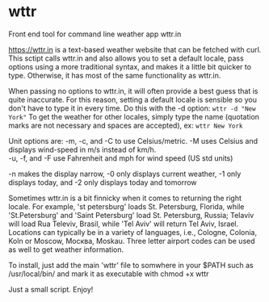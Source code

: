 # wttr
Front end tool for command line weather app wttr.in

https://wttr.in is a text-based weather website that can be fetched with curl.
This sctipt calls wttr.in and also allows you to set a default locale, pass options using a more traditional syntax, and makes it a little bit quicker to type.  Otherwise, it has most of the same functionality as wttr.in.

When passing no options to wttr.in, it will often provide a best guess that is quite inaccurate.  For this reason, setting a default locale is sensible so you don't have to type it in every time.
Do this with the -d option:
`wttr -d "New York"`
To get the weather for other locales, simply type the name (quotation marks are not necessary and spaces are accepted), ex:
`wttr New York`

Unit options are:
-m, -c, and -C to use Celsius/metric.  -M uses Celsius and displays wind-speed in m/s instead of km/h.  
-u, -f, and -F use Fahrenheit and mph for wind speed (US std units)

-n makes the display narrow, -0 only displays current weather, -1 only displays today, and -2 only displays today and tomorrow

Sometimes wttr.in is a bit finnicky when it comes to returning the right locale.  For example, 'st petersburg' loads St. Petersburg, Florida, while 'St.Petersburg' and 'Saint Petersburg' load St. Petersburg, Russia; Telaviv will load Rua Televiv, Brasil, while 'Tel Aviv' will return Tel Aviv, Israel.
Locations can typically be in a variety of languages, i.e., Cologne, Colonia, Koln or Moscow, Москва, Moskau. 
Three letter airport codes can be used as well to get weather information.

To install, just add the main 'wttr' file to somwhere in your $PATH such as /usr/local/bin/ and mark it as executable with chmod +x wttr

Just a small script. Enjoy!
